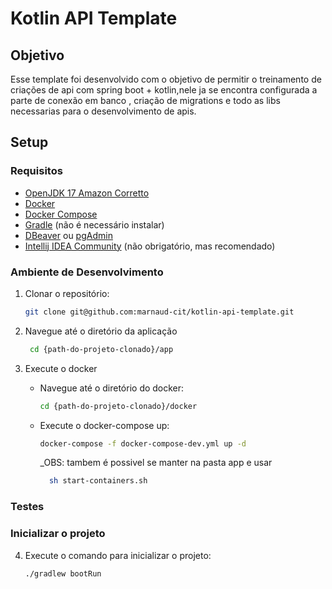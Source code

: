# Kotlin API Template

## Objetivo

Esse template foi desenvolvido com o objetivo de permitir o treinamento de criações de api com spring boot + kotlin,nele ja
se encontra configurada a parte de conexão em banco , criação de migrations e todo as libs necessarias para o desenvolvimento de apis.

## Setup

### Requisitos
- [OpenJDK 17 Amazon Corretto](https://docs.aws.amazon.com/corretto/latest/corretto-11-ug/downloads-list.html)
- [Docker](https://docs.docker.com/get-docker/)
- [Docker Compose](https://docs.docker.com/compose/install/)
- [Gradle](https://gradle.org/install/) (não é necessário instalar)
- [DBeaver](https://dbeaver.com/download/) ou [pgAdmin](https://www.pgadmin.org/download/)
- [Intellij IDEA Community](https://www.jetbrains.com/pt-br/idea/download/#section=linux) (não obrigatório, mas recomendado)

### Ambiente de Desenvolvimento

1. Clonar o repositório:
    ``` sh
    git clone git@github.com:marnaud-cit/kotlin-api-template.git
    ```

2. Navegue até o diretório da aplicação
   ``` sh
    cd {path-do-projeto-clonado}/app
    ```
3. Execute o docker
    * Navegue até o diretório do docker:
        ``` sh
        cd {path-do-projeto-clonado}/docker
        ```
    * Execute o docker-compose up:
        ``` sh
        docker-compose -f docker-compose-dev.yml up -d
        ```
      _OBS: tambem é possivel se manter na pasta app e usar 
      ``` sh
        sh start-containers.sh 
        ```

### Testes


### Inicializar o projeto

4. Execute o comando para inicializar o projeto:
    ``` sh
    ./gradlew bootRun
    ```
